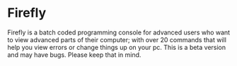 # Firefly
Firefly is a batch coded programming console
for advanced users who want to view advanced parts
of their computer;
with over 20 commands that will help you view errors
or change things up on your pc.
This is a beta version and may have bugs. Please keep that
in mind.
